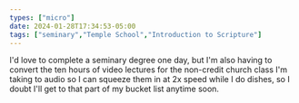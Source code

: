 ```yaml
---
types: ["micro"]
date: 2024-01-28T17:34:53-05:00
tags: ["seminary","Temple School","Introduction to Scripture"]
---
```

I'd love to complete a seminary degree one day, but I'm also having to convert the ten hours of video lectures for the non-credit church class I'm taking to audio so I can squeeze them in at 2x speed while I do dishes, so I doubt I'll get to that part of my bucket list anytime soon.
